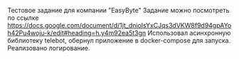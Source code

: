 Teстовое задание для компании "EasyByte"
  Задание можно посмотреть по ссылке https://docs.google.com/document/d/1jt_dnioIsYxCJqs3dVKW8f9d94gpAYoh42Pu4woju-k/edit#heading=h.y4m92ea5t3gn
    Использовал асинхронную библиотеку telebot, обернул приложение в docker-compose для запуска.
    Реализовано логирование.
